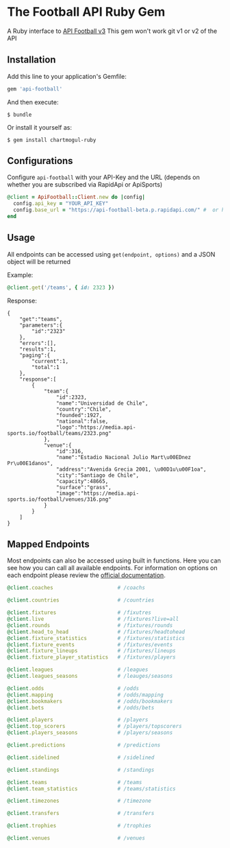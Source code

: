 # The Football API Ruby Gem

A Ruby interface to [API Football v3](https://www.api-football.com)
This gem won't work git v1 or v2 of the API

## Installation
Add this line to your application's Gemfile:

```ruby
gem 'api-football'
```

And then execute:

    $ bundle

Or install it yourself as:

    $ gem install chartmogul-ruby

## Configurations
Configure `api-football` with your API-Key and the URL (depends on whether you are subscribed via RapidApi or ApiSports)

```ruby
@client = ApiFootball::Client.new do |config|
  config.api_key = "YOUR_API_KEY"
  config.base_url = "https://api-football-beta.p.rapidapi.com/" #  or https://v3.football.api-sports.io/
end
```

## Usage
All endpoints can be accessed using `get(endpoint, options)` and a JSON object will be returned

Example:
```ruby
@client.get('/teams', { id: 2323 })
```
Response:
```
{
    "get":"teams",
    "parameters":{
        "id":"2323"
    },
    "errors":[],
    "results":1,
    "paging":{
        "current":1,
        "total":1
    },
    "response":[
        {
            "team":{
                "id":2323,
                "name":"Universidad de Chile",
                "country":"Chile",
                "founded":1927,
                "national":false,
                "logo":"https://media.api-sports.io/football/teams/2323.png"
            },
            "venue":{
                "id":316,
                "name":"Estadio Nacional Julio Mart\u00EDnez Pr\u00E1danos",
                "address":"Avenida Grecia 2001, \u00D1u\u00F1oa",
                "city":"Santiago de Chile",
                "capacity":48665,
                "surface":"grass",
                "image":"https://media.api-sports.io/football/venues/316.png"
            }
        }
    ]
}
```

## Mapped Endpoints
Most endpoints can also be accessed using built in functions. Here you can see how you can call all available endpoints.
For information on options on each endpoint please review the [official documentation](https://www.api-football.com/documentation-beta).

```ruby
@client.coaches                     # /coachs

@client.countries                   # /countries

@client.fixtures                    # /fixutres
@client.live                        # /fixtures?live=all
@client.rounds                      # /fixtures/rounds
@client.head_to_head                # /fixtures/headtohead
@client.fixture_statistics          # /fixtures/statistics
@client.fixture_events              # /fixtures/events
@client.fixture_lineups             # /fixtures/lineups
@client.fixture_player_statistics   # /fixtures/players

@client.leagues                     # /leagues
@client.leagues_seasons             # /leauges/seasons

@client.odds                        # /odds
@client.mapping                     # /odds/mapping
@client.bookmakers                  # /odds/bookmakers
@client.bets                        # /odds/bets

@client.players                     # /players
@client.top_scorers                 # /players/topscorers
@client.players_seasons             # /players/seasons

@client.predictions                 # /predictions

@client.sidelined                   # /sidelined

@client.standings                   # /standings

@client.teams                       # /teams
@client.team_statistics             # /teams/statistics

@client.timezones                   # /timezone

@client.transfers                   # /transfers

@client.trophies                    # /trophies

@client.venues                      # /venues
```

